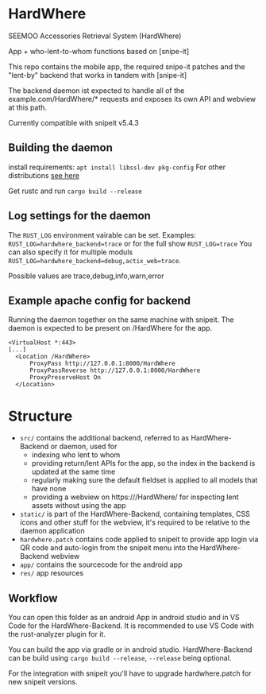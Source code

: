 # HardWhere

SEEMOO Accessories Retrieval System (HardWhere)

App + who-lent-to-whom functions based on [snipe-it]

This repo contains the mobile app, the required snipe-it patches and the "lent-by" backend that works in tandem with [snipe-it]

The backend daemon ist expected to handle all of the example.com/HardWhere/* requests and exposes its own API and webview at this path.

Currently compatible with snipeit v5.4.3

## Building the daemon
install requirements:
`apt install libssl-dev pkg-config`
For other distributions [see here](https://docs.rs/openssl/0.10.35/openssl/#automatic)

Get rustc and run
`cargo build --release`

[#snipe-it]: https://github.com/snipe/snipe-it

## Log settings for the daemon

The `RUST_LOG` environment vairable can be set. Examples:
`RUST_LOG=hardwhere_backend=trace` or for the full show `RUST_LOG=trace`
You can also specify it for multiple moduls `RUST_LOG=hardwhere_backend=debug,actix_web=trace`.

Possible values are trace,debug,info,warn,error

## Example apache config for backend

Running the daemon together on the same machine with snipeit.
The daemon is expected to be present on <domain>/HardWhere for the app.
```apache2
<VirtualHost *:443>
[...]
  <Location /HardWhere>
      ProxyPass http://127.0.0.1:8000/HardWhere
      ProxyPassReverse http://127.0.0.1:8000/HardWhere
      ProxyPreserveHost On
  </Location>
```

# Structure
- `src/` contains the additional backend, referred to as HardWhere-Backend or daemon, used for
  - indexing who lent to whom
  - providing return/lent APIs for the app, so the index in the backend is updated at the same time
  - regularly making sure the default fieldset is applied to all models that have none
  - providing a webview on https://<domain>/HardWhere/ for inspecting lent assets without using the app
- `static/` is part of the HardWhere-Backend, containing templates, CSS icons and other stuff for the webview, it's required to be relative to the daemon application
- `hardwhere.patch` contains code applied to snipeit to provide app login via QR code and auto-login from the snipeit menu into the HardWhere-Backend webview
- `app/` contains the sourcecode for the android app
- `res/` app resources

## Workflow
You can open this folder as an android App in android studio and in VS Code for the HardWhere-Backend. It is recommended to use VS Code with the rust-analyzer plugin for it.

You can build the app via gradle or in android studio. HardWhere-Backend can be build using `cargo build --release`, `--release` being optional.

For the integration with snipeit you'll have to upgrade hardwhere.patch for new snipeit versions.